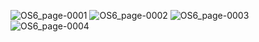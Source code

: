 ![OS6_page-0001](https://github.com/umarf2212/os_concepts/assets/36859307/0d5068fc-0c69-441e-ae8c-c57624cc26fb)
![OS6_page-0002](https://github.com/umarf2212/os_concepts/assets/36859307/cdc271cb-6af3-4f6a-bb93-edadaeb857d7)
![OS6_page-0003](https://github.com/umarf2212/os_concepts/assets/36859307/a14d51a8-28e6-4484-aa53-9f1a7e83c161)
![OS6_page-0004](https://github.com/umarf2212/os_concepts/assets/36859307/97a394f6-879c-4566-80ad-68276201e780)

